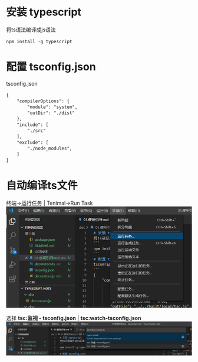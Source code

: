 # 安装 typescript
将ts语法编译成js语法
```
npm install -g typescript
```
# 配置 tsconfig.json
tsconfig.json
```
{
    "compilerOptions": {
        "module": "system",
        "outDir": "./dist"
    },
    "include": [
        "./src"
    ],
    "exclude": [
        "./node_modules",
    ]
}
```
# 自动编译ts文件
终端->运行任务 | Tenimal->Run Task
      ![](./img/run-task.png)

选择 **tsc:监视 - tsconfig.json** | **tsc:watch-tsconfig.json**
      ![](./img/tsc-watch.png)